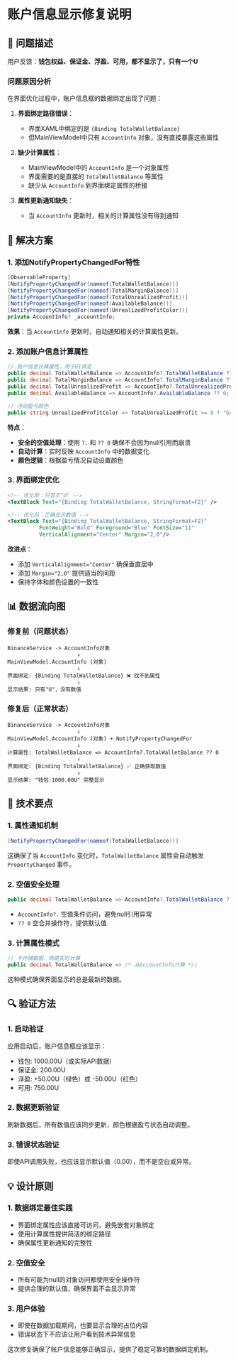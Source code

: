 # 账户信息显示修复说明

## 🚨 问题描述

用户反馈：**钱包权益、保证金、浮盈、可用，都不显示了，只有一个U**

### **问题原因分析**

在界面优化过程中，账户信息框的数据绑定出现了问题：

1. **界面绑定路径错误**：
   - 界面XAML中绑定的是 `{Binding TotalWalletBalance}`
   - 但MainViewModel中只有 `AccountInfo` 对象，没有直接暴露这些属性

2. **缺少计算属性**：
   - MainViewModel中的 `AccountInfo` 是一个对象属性
   - 界面需要的是直接的 `TotalWalletBalance` 等属性
   - 缺少从 `AccountInfo` 到界面绑定属性的桥接

3. **属性更新通知缺失**：
   - 当 `AccountInfo` 更新时，相关的计算属性没有得到通知

## 🔧 解决方案

### **1. 添加NotifyPropertyChangedFor特性**

```csharp
[ObservableProperty]
[NotifyPropertyChangedFor(nameof(TotalWalletBalance))]
[NotifyPropertyChangedFor(nameof(TotalMarginBalance))] 
[NotifyPropertyChangedFor(nameof(TotalUnrealizedProfit))]
[NotifyPropertyChangedFor(nameof(AvailableBalance))]
[NotifyPropertyChangedFor(nameof(UnrealizedProfitColor))]
private AccountInfo? _accountInfo;
```

**效果**：当 `AccountInfo` 更新时，自动通知相关的计算属性更新。

### **2. 添加账户信息计算属性**

```csharp
// 账户信息计算属性，用于UI绑定
public decimal TotalWalletBalance => AccountInfo?.TotalWalletBalance ?? 0;
public decimal TotalMarginBalance => AccountInfo?.TotalMarginBalance ?? 0;
public decimal TotalUnrealizedProfit => AccountInfo?.TotalUnrealizedProfit ?? 0;
public decimal AvailableBalance => AccountInfo?.AvailableBalance ?? 0;

// 浮动盈亏颜色
public string UnrealizedProfitColor => TotalUnrealizedProfit >= 0 ? "Green" : "Red";
```

**特点**：
- **安全的空值处理**：使用 `?.` 和 `?? 0` 确保不会因为null引用而崩溃
- **自动计算**：实时反映 `AccountInfo` 中的数据变化
- **颜色逻辑**：根据盈亏情况自动设置颜色

### **3. 界面绑定优化**

```xml
<!-- 优化前：只显示"U" -->
<TextBlock Text="{Binding TotalWalletBalance, StringFormat=F2}" />

<!-- 优化后：正确显示数值 -->
<TextBlock Text="{Binding TotalWalletBalance, StringFormat=F2}" 
          FontWeight="Bold" Foreground="Blue" FontSize="11" 
          VerticalAlignment="Center" Margin="2,0"/>
```

**改进点**：
- 添加 `VerticalAlignment="Center"` 确保垂直居中
- 添加 `Margin="2,0"` 提供适当的间距
- 保持字体和颜色设置的一致性

## 📊 数据流向图

### **修复前（问题状态）**
```
BinanceService -> AccountInfo对象
                      ↓
MainViewModel.AccountInfo (对象)
                      ↓
界面绑定: {Binding TotalWalletBalance} ❌ 找不到属性
                      ↓
显示结果: 只有"U"，没有数值
```

### **修复后（正常状态）**
```
BinanceService -> AccountInfo对象
                      ↓
MainViewModel.AccountInfo (对象) + NotifyPropertyChangedFor
                      ↓
计算属性: TotalWalletBalance => AccountInfo?.TotalWalletBalance ?? 0
                      ↓
界面绑定: {Binding TotalWalletBalance} ✅ 正确获取数值
                      ↓
显示结果: "钱包:1000.00U" 完整显示
```

## 🎯 技术要点

### **1. 属性通知机制**
```csharp
[NotifyPropertyChangedFor(nameof(TotalWalletBalance))]
```
这确保了当 `AccountInfo` 变化时，`TotalWalletBalance` 属性会自动触发 `PropertyChanged` 事件。

### **2. 空值安全处理**
```csharp
public decimal TotalWalletBalance => AccountInfo?.TotalWalletBalance ?? 0;
```
- `AccountInfo?.` 空值条件访问，避免null引用异常
- `?? 0` 空合并操作符，提供默认值

### **3. 计算属性模式**
```csharp
// 不存储数据，而是实时计算
public decimal TotalWalletBalance => /* 从AccountInfo计算 */;
```
这种模式确保界面显示的总是最新的数据。

## 🔍 验证方法

### **1. 启动验证**
应用启动后，账户信息框应该显示：
- 钱包: 1000.00U（或实际API数据）
- 保证金: 200.00U
- 浮盈: +50.00U（绿色）或 -50.00U（红色）
- 可用: 750.00U

### **2. 数据更新验证**
刷新数据后，所有数值应该同步更新，颜色根据盈亏状态自动调整。

### **3. 错误状态验证**
即使API调用失败，也应该显示默认值（0.00），而不是空白或异常。

## 💡 设计原则

### **1. 数据绑定最佳实践**
- 界面绑定属性应该直接可访问，避免嵌套对象绑定
- 使用计算属性提供简洁的绑定路径
- 确保属性更新通知的完整性

### **2. 空值安全**
- 所有可能为null的对象访问都使用安全操作符
- 提供合理的默认值，确保界面不会显示异常

### **3. 用户体验**
- 即使在数据加载期间，也要显示合理的占位内容
- 错误状态下不应该让用户看到技术异常信息

这次修复确保了账户信息能够正确显示，提供了稳定可靠的数据绑定机制。 